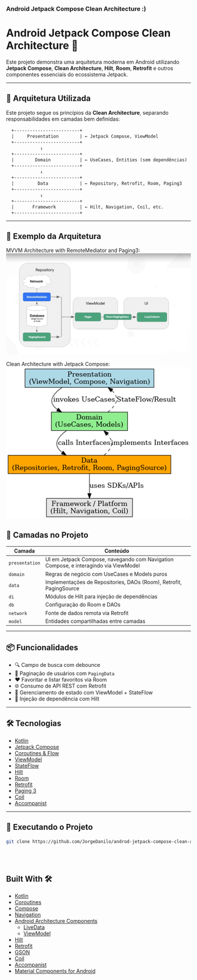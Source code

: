 ### Android Jetpack Compose Clean Architecture :)

# Android Jetpack Compose Clean Architecture 🧱

Este projeto demonstra uma arquitetura moderna em Android utilizando **Jetpack Compose**, **Clean Architecture**, **Hilt**, **Room**, **Retrofit** e outros componentes essenciais do ecossistema Jetpack.

---

## 🧠 Arquitetura Utilizada

Este projeto segue os princípios da **Clean Architecture**, separando responsabilidades em camadas bem definidas:

      +-------------------------+
      |     Presentation        | ← Jetpack Compose, ViewModel
      +-------------------------+
                 ↓
      +-------------------------+
      |        Domain           | ← UseCases, Entities (sem dependências)
      +-------------------------+
                 ↓
      +-------------------------+
      |         Data            | ← Repository, Retrofit, Room, Paging3
      +-------------------------+
                 ↓
      +-------------------------+
      |       Framework         | ← Hilt, Navigation, Coil, etc.
      +-------------------------+


---

## 📂 Exemplo da Arquitetura

MVVM Architecture with RemoteMediator and Paging3:
![mvvm_architecture.png](screenshot/mvvm_architecture.png)

Clean Architecture with Jetpack Compose:
![clean_architecture.png](screenshot/clean_architecture_diagram.png)

## 🔧 Camadas no Projeto

| Camada | Conteúdo |
|--------|----------|
| `presentation` | UI em Jetpack Compose, navegando com Navigation Compose, e interagindo via ViewModel |
| `domain` | Regras de negócio com UseCases e Models puros |
| `data` | Implementações de Repositories, DAOs (Room), Retrofit, PagingSource |
| `di` | Módulos de Hilt para injeção de dependências |
| `db` | Configuração do Room e DAOs |
| `network` | Fonte de dados remota via Retrofit |
| `model` | Entidades compartilhadas entre camadas |

---

## 📦 Funcionalidades

- 🔍 Campo de busca com debounce
- 📃 Paginação de usuários com `PagingData`
- ❤️ Favoritar e listar favoritos via Room
- 🌐 Consumo de API REST com Retrofit
- 🧠 Gerenciamento de estado com ViewModel + StateFlow
- 💉 Injeção de dependência com Hilt

---

## 🛠 Tecnologias

- [Kotlin](https://kotlinlang.org/)
- [Jetpack Compose](https://developer.android.com/jetpack/compose)
- [Coroutines & Flow](https://kotlinlang.org/docs/flow.html)
- [ViewModel](https://developer.android.com/topic/libraries/architecture/viewmodel)
- [StateFlow](https://developer.android.com/kotlin/flow/stateflow-and-sharedflow)
- [Hilt](https://dagger.dev/hilt/)
- [Room](https://developer.android.com/jetpack/androidx/releases/room)
- [Retrofit](https://square.github.io/retrofit/)
- [Paging 3](https://developer.android.com/topic/libraries/architecture/paging/v3-overview)
- [Coil](https://github.com/coil-kt/coil)
- [Accompanist](https://google.github.io/accompanist/)

---

## 🚀 Executando o Projeto

```bash
git clone https://github.com/JorgeDanilo/androd-jetpack-compose-clean-archicture``
```

## <br/><br/>Built With 🛠
- [Kotlin](https://kotlinlang.org/)
- [Coroutines](https://kotlinlang.org/docs/reference/coroutines-overview.html)
- [Compose](https://developer.android.com/jetpack/compose)
- [Navigation](https://developer.android.com/guide/navigation)
- [Android Architecture Components](https://developer.android.com/topic/libraries/architecture)
    - [LiveData](https://developer.android.com/topic/libraries/architecture/livedata)
    - [ViewModel](https://developer.android.com/topic/libraries/architecture/viewmodel)
- [Hilt](https://dagger.dev/hilt/)
- [Retrofit](https://square.github.io/retrofit/)
- [GSON](https://github.com/google/gson)
- [Coil](https://github.com/chrisbanes/accompanist/blob/main/coil/README.md)
- [Accompanist](https://google.github.io/accompanist/)
- [Material Components for Android](https://github.com/material-components/material-components-android) 

